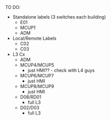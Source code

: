 TO DO:
- Standalone labels (3 switches each building)
	- E01
	- MCUP1
	- ADM
- Local/Remote Labels
	- C02
	- C03
- L3 Cx
	- ADM
	- MCUP4/MCUP5
		- just HMI?? - check with L4 guys
	- MCUP6/MCUP7
		- just HMI
	- MCUP8/MCUP9
		- just HMI
	- D08/RD01
		- full L3
	- D02/D03
		- full L3